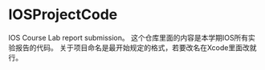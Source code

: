 # IOSProjectCode
IOS Course Lab report submission。
这个仓库里面的内容是本学期IOS所有实验报告的代码。
关于项目命名是最开始规定的格式，若要改名在Xcode里面改就行。
